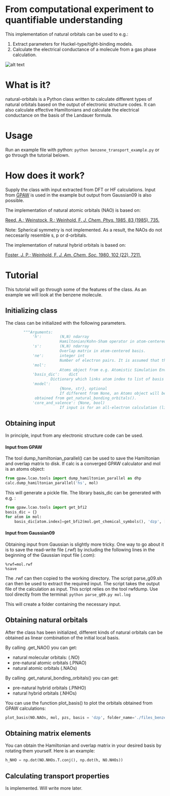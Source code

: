 # From computational experiment to quantifiable understanding

This implementation of natural orbitals can be used to e.g.:

1. Extract parameters for Huckel-type/tight-binding models. 
2. Calculate the electrical conductance of a molecule from a gas phase calculation. 

![alt text](pic.png)


# What is it?
natural-orbitals is a Python class written to calculate different types of natural orbitals based on the output of electronic structure codes. It can also calculate effective Hamiltonians and calculate the electrical conductance on the basis of the Landauer formula. 

# Usage
Run an example file with python: `python benzene_transport_example.py` or go through the tutorial belown. 

# How does it work?
Supply the class with input extracted from DFT or HF calculations. Input from [GPAW](https://wiki.fysik.dtu.dk/gpaw/) is used in the example but output from Gaussian09 is also possible. 

The implementation of natural atomic orbitals (NAO) is based on: 

[Reed, A.; Weinstock, R.; Weinhold, F. _J. Chem. Phys._ 1985, 83 (1985), 735.](http://dx.doi.org/10.1063/1.449486)

Note: Spherical symmetry is not implemented. As a result, the NAOs do not neccesarily resemble s, p or d-orbitals. 

The implementation of natural hybrid orbitals is based on: 

[Foster, J. P.; Weinhold, F. _J. Am. Chem. Soc._ 1980, 102 (22), 7211.](http://dx.doi.org/10.1021/ja00544a007)

# Tutorial
This tutorial will go through some of the features of the class. As an example we will look at the benzene molecule. 

## Initializing class
The class can be initialized with the following parameters. 

```python 
		"""Arguments:  
			'h':		(N,N) ndarray
						Hamiltonian/Kohn-Sham operator in atom-centered basis.
			's':		(N,N) ndarray
						Overlap matrix in atom-centered basis. 
			'ne':		integer int
						Number of electron pairs. It is assumed that the first 'ne' molecular eigenfunctions of h have occupations 2.0. 
			'mol':		
						Atoms object from e.g. Atomistic Simulation Environment (ASE).
			'basis_dic':	dict
					Dictionary which links atom index to list of basis function indices. Basis function indices associated with each atom must be consequtive.  
			'model':	
						{None, str}, optional
						If different from None, an Atoms object will be saved. The ordering of the atoms in this object will have the same ordering as the natural hybrids
			 obtained from get_natural_bonding_orbitals(). 
			'core_and_valence': {None, bool)
						If input is for an all-electron calculation (like Gaussian): set this to True."""

```

## Obtaining input
In principle, input from any electronic structure code can be used.
#### Input from GPAW
The tool dump_hamiltonian_parallel() can be used to save the Hamiltonian and overlap matrix to disk. If calc is a converged GPAW calculator and mol is an atoms object:

```python
from gpaw.lcao.tools import dump_hamiltonian_parallel as dhp
calc.dump_hamiltonian_parallel('hs', mol)
```
This will generate a pickle file. The library basis_dic can be generated with e.g. :
```python
from gpaw.lcao.tools import get_bfi2
basis_dic = {}
for atom in mol:
	basis_dic[atom.index]=get_bfi2(mol.get_chemical_symbols(), 'dzp', [atom.index])
```

#### Input from Gaussian09
Obtaining input from Gaussian is slightly more tricky. One way to go about it is to save the read-write file (.rwf) by including the following lines in the beginning of the Gaussian input file (.com):
```
%rwf=mol.rwf
%save
```
The .rwf can then copied to the working directory. The script parse_g09.sh can then be used to extract the required input. The script takes the output file of the calculation as input. This script relies on the tool rwfdump.  Use tool directly from the terminal: 
```python parse_g09.py mol.log```

This will create a folder containing the necessary input. 

## Obtaining natural orbitals
After the class has been initialized, different kinds of natural orbitals can be obtained as linear combination of the initial local basis. 

By calling .get_NAO() you can get:
* natural molecular orbitals: (.NO)
* pre-natural atomic orbitals (.PNAO)
* natural atomic orbitals (.NAOs)

By calling .get_natural_bonding_orbitals() you can get:
* pre-natural hybrid orbitals (.PNHO)
* natural hybrid orbitals (.NHOs)

You can use the function plot_basis() to plot the orbitals obtained from GPAW calculations:
```python
plot_basis(NO.NAOs, mol, pzs, basis = 'dzp', folder_name='./files_benzene/pzs') 
```

## Obtaining matrix elements
You can obtain the Hamiltonian and overlap matrix in your desired basis by rotating them yourself. Here is an example:

```python
h_NHO = np.dot(NO.NHOs.T.conj(), np.dot(h, NO.NHOs))
```

## Calculating transport properties
Is implemented. Will write more later. 

